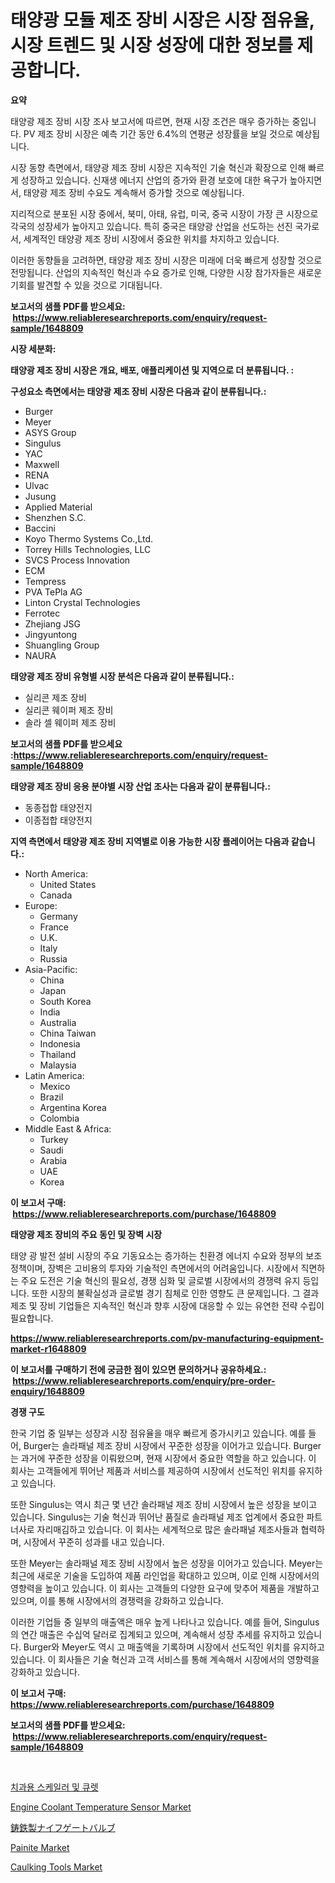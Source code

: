 <p><h1>태양광 모듈 제조 장비 시장은 시장 점유율, 시장 트렌드 및 시장 성장에 대한 정보를 제공합니다.</h1></p><p><strong>요약</strong></p>
<p><p>태양광 제조 장비 시장 조사 보고서에 따르면, 현재 시장 조건은 매우 증가하는 중입니다. PV 제조 장비 시장은 예측 기간 동안 6.4%의 연평균 성장률을 보일 것으로 예상됩니다. </p><p>시장 동향 측면에서, 태양광 제조 장비 시장은 지속적인 기술 혁신과 확장으로 인해 빠르게 성장하고 있습니다. 신재생 에너지 산업의 증가와 환경 보호에 대한 욕구가 높아지면서, 태양광 제조 장비 수요도 계속해서 증가할 것으로 예상됩니다.</p><p>지리적으로 분포된 시장 중에서, 북미, 아태, 유럽, 미국, 중국 시장이 가장 큰 시장으로 각국의 성장세가 높아지고 있습니다. 특히 중국은 태양광 산업을 선도하는 선진 국가로서, 세계적인 태양광 제조 장비 시장에서 중요한 위치를 차지하고 있습니다.</p><p>이러한 동향들을 고려하면, 태양광 제조 장비 시장은 미래에 더욱 빠르게 성장할 것으로 전망됩니다. 산업의 지속적인 혁신과 수요 증가로 인해, 다양한 시장 참가자들은 새로운 기회를 발견할 수 있을 것으로 기대됩니다.</p></p>
<p><strong>보고서의 샘플 PDF를 받으세요: &nbsp;<a href="https://www.reliableresearchreports.com/enquiry/request-sample/1648809">https://www.reliableresearchreports.com/enquiry/request-sample/1648809</a></strong></p>
<p><strong>시장 세분화:</strong></p>
<p><strong> 태양광 제조 장비 시장은 개요, 배포, 애플리케이션 및 지역으로 더 분류됩니다. :</strong></p>
<p><strong>구성요소 측면에서는 태양광 제조 장비 시장은 다음과 같이 분류됩니다.:</strong></p>
<p><ul><li>Burger</li><li>Meyer</li><li>ASYS Group</li><li>Singulus</li><li>YAC</li><li>Maxwell</li><li>RENA</li><li>Ulvac</li><li>Jusung</li><li>Applied Material</li><li>Shenzhen S.C.</li><li>Baccini</li><li>Koyo Thermo Systems Co.,Ltd.</li><li>Torrey Hills Technologies, LLC</li><li>SVCS Process Innovation</li><li>ECM</li><li>Tempress</li><li>PVA TePla AG</li><li>Linton Crystal Technologies</li><li>Ferrotec</li><li>Zhejiang JSG</li><li>Jingyuntong</li><li>Shuangling Group</li><li>NAURA</li></ul></p>
<p><strong> 태양광 제조 장비 유형별 시장 분석은 다음과 같이 분류됩니다.:</strong></p>
<p><ul><li>실리콘 제조 장비</li><li>실리콘 웨이퍼 제조 장비</li><li>솔라 셀 웨이퍼 제조 장비</li></ul></p>
<p><strong>보고서의 샘플 PDF를 받으세요 :<a href="https://www.reliableresearchreports.com/enquiry/request-sample/1648809">https://www.reliableresearchreports.com/enquiry/request-sample/1648809</a></strong></p>
<p><strong> 태양광 제조 장비 응용 분야별 시장 산업 조사는 다음과 같이 분류됩니다.:</strong></p>
<p><ul><li>동종접합 태양전지</li><li>이종접합 태양전지</li></ul></p>
<p><strong>지역 측면에서 태양광 제조 장비 지역별로 이용 가능한 시장 플레이어는 다음과 같습니다.:</strong></p>
<p><ul>
    <li>
        North America:
        <ul>
            <li>United States</li>
            <li>Canada</li>
        </ul>
    </li>
    <li>
        Europe:
        <ul>
            <li>Germany</li>
            <li>France</li>
            <li>U.K.</li>
            <li>Italy</li>
            <li>Russia</li>
        </ul>
    </li>
    <li>
        Asia-Pacific:
        <ul>
            <li>China</li>
            <li>Japan</li>
            <li>South Korea</li>
            <li>India</li>
            <li>Australia</li>
            <li>China Taiwan</li>
            <li>Indonesia</li>
            <li>Thailand</li>
            <li>Malaysia</li>
        </ul>
    </li>
    <li>
        Latin America:
        <ul>
            <li>Mexico</li>
            <li>Brazil</li>
            <li>Argentina Korea</li>
            <li>Colombia</li>
        </ul>
    </li>
    <li>
        Middle East & Africa:
        <ul>
            <li>Turkey</li>
            <li>Saudi</li>
            <li>Arabia</li>
            <li>UAE</li>
            <li>Korea</li>
        </ul>
    </li>
    </ul></p>
<p><strong>이 보고서 구매: &nbsp;<a href="https://www.reliableresearchreports.com/purchase/1648809">https://www.reliableresearchreports.com/purchase/1648809</a></strong></p>
<p><strong>태양광 제조 장비의 주요 동인 및 장벽 시장</strong></p>
<p><p>태양 광 발전 설비 시장의 주요 기동요소는 증가하는 친환경 에너지 수요와 정부의 보조 정책이며, 장벽은 고비용의 투자와 기술적인 측면에서의 어려움입니다. 시장에서 직면하는 주요 도전은 기술 혁신의 필요성, 경쟁 심화 및 글로벌 시장에서의 경쟁력 유지 등입니다. 또한 시장의 불확실성과 글로벌 경기 침체로 인한 영향도 큰 문제입니다. 그 결과 제조 및 장비 기업들은 지속적인 혁신과 향후 시장에 대응할 수 있는 유연한 전략 수립이 필요합니다.</p></p>
<p><strong><a href="https://www.reliableresearchreports.com/pv-manufacturing-equipment-market-r1648809">https://www.reliableresearchreports.com/pv-manufacturing-equipment-market-r1648809</a></strong></p>
<p><strong>이 보고서를 구매하기 전에 궁금한 점이 있으면 문의하거나 공유하세요.: &nbsp;<a href="https://www.reliableresearchreports.com/enquiry/pre-order-enquiry/1648809">https://www.reliableresearchreports.com/enquiry/pre-order-enquiry/1648809</a></strong></p>
<p><strong>경쟁 구도</strong></p>
<p><p>한국 기업 중 일부는 성장과 시장 점유율을 매우 빠르게 증가시키고 있습니다. 예를 들어, Burger는 솔라패널 제조 장비 시장에서 꾸준한 성장을 이어가고 있습니다. Burger는 과거에 꾸준한 성장을 이뤄왔으며, 현재 시장에서 중요한 역할을 하고 있습니다. 이 회사는 고객들에게 뛰어난 제품과 서비스를 제공하여 시장에서 선도적인 위치를 유지하고 있습니다.</p><p>또한 Singulus는 역시 최근 몇 년간 솔라패널 제조 장비 시장에서 높은 성장을 보이고 있습니다. Singulus는 기술 혁신과 뛰어난 품질로 솔라패널 제조 업계에서 중요한 파트너사로 자리매김하고 있습니다. 이 회사는 세계적으로 많은 솔라패널 제조사들과 협력하며, 시장에서 꾸준히 성과를 내고 있습니다.</p><p>또한 Meyer는 솔라패널 제조 장비 시장에서 높은 성장을 이어가고 있습니다. Meyer는 최근에 새로운 기술을 도입하여 제품 라인업을 확대하고 있으며, 이로 인해 시장에서의 영향력을 높이고 있습니다. 이 회사는 고객들의 다양한 요구에 맞추어 제품을 개발하고 있으며, 이를 통해 시장에서의 경쟁력을 강화하고 있습니다.</p><p>이러한 기업들 중 일부의 매출액은 매우 높게 나타나고 있습니다. 예를 들어, Singulus의 연간 매출은 수십억 달러로 집계되고 있으며, 계속해서 성장 추세를 유지하고 있습니다. Burger와 Meyer도 역시 고 매출액을 기록하며 시장에서 선도적인 위치를 유지하고 있습니다. 이 회사들은 기술 혁신과 고객 서비스를 통해 계속해서 시장에서의 영향력을 강화하고 있습니다.</p></p>
<p><strong>이 보고서 구매: &nbsp; <a href="https://www.reliableresearchreports.com/purchase/1648809">https://www.reliableresearchreports.com/purchase/1648809</a></strong></p>
<p><strong>보고서의 샘플 PDF를 받으세요: &nbsp;<a href="https://www.reliableresearchreports.com/enquiry/request-sample/1648809">https://www.reliableresearchreports.com/enquiry/request-sample/1648809</a></strong><strong></strong></p>
<p>&nbsp;</p>
<p><p><a href="https://github.com/vsr06p4p49/Market-Research-Report-List-1/blob/main/849592928335.md">치과용 스케일러 및 큐렛</a></p><p><a href="https://github.com/angelajermaine/Market-Research-Report-List-3/blob/main/engine-coolant-temperature-sensor-market.md">Engine Coolant Temperature Sensor Market</a></p><p><a href="https://github.com/cbigkbh02719/Market-Research-Report-List-1/blob/main/911411230952.md">鋳鉄製ナイフゲートバルブ</a></p><p><a href="https://issuu.com/reportprime-2/docs/painite-market-size-2030.pptx">Painite Market</a></p><p><a href="https://github.com/provorikovar/Market-Research-Report-List-4/blob/main/caulking-tools-market.md">Caulking Tools Market</a></p></p>